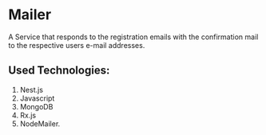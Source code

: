 # Mailer 

A Service that responds to the registration emails with the confirmation mail to the respective users e-mail addresses.

## Used Technologies:
1. Nest.js
2. Javascript
3. MongoDB
4. Rx.js
5. NodeMailer.

